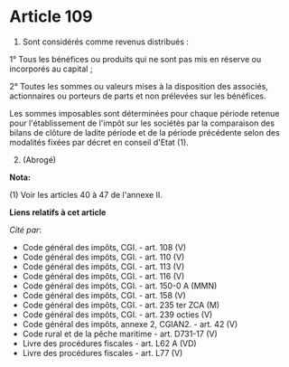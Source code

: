 # Article 109

1. Sont considérés comme revenus distribués :

1° Tous les bénéfices ou produits qui ne sont pas mis en réserve ou incorporés au capital ;

2° Toutes les sommes ou valeurs mises à la disposition des associés, actionnaires ou porteurs de parts et non prélevées sur
les bénéfices.

Les sommes imposables sont déterminées pour chaque période retenue pour l'établissement de l'impôt sur les sociétés par la
comparaison des bilans de clôture de ladite période et de la période précédente selon des modalités fixées par décret en
conseil d'Etat (1).

2. (Abrogé)

**Nota:**

(1) Voir les articles 40 à 47 de l'annexe II.

**Liens relatifs à cet article**

_Cité par_:

  - Code général des impôts, CGI. - art. 108 (V)
  - Code général des impôts, CGI. - art. 110 (V)
  - Code général des impôts, CGI. - art. 113 (V)
  - Code général des impôts, CGI. - art. 116 (V)
  - Code général des impôts, CGI. - art. 150-0 A (MMN)
  - Code général des impôts, CGI. - art. 158 (V)
  - Code général des impôts, CGI. - art. 235 ter ZCA (M)
  - Code général des impôts, CGI. - art. 239 octies (V)
  - Code général des impôts, annexe 2, CGIAN2. - art. 42 (V)
  - Code rural et de la pêche maritime - art. D731-17 (V)
  - Livre des procédures fiscales - art. L62 A (VD)
  - Livre des procédures fiscales - art. L77 (V)

